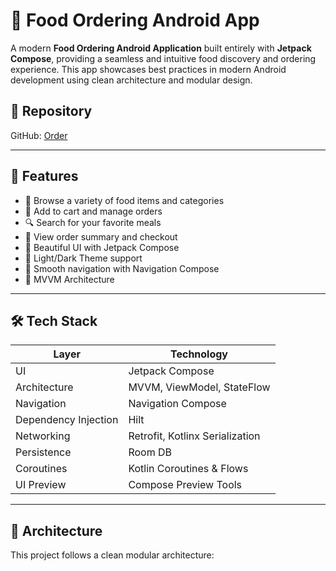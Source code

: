 # 🍔 Food Ordering Android App

A modern **Food Ordering Android Application** built entirely with **Jetpack Compose**, providing a seamless and intuitive food discovery and ordering experience. This app showcases best practices in modern Android development using clean architecture and modular design.

## 🔗 Repository

GitHub: [Order](https://github.com/Rajasankar14/Order)

---

## 📱 Features

- 🍕 Browse a variety of food items and categories
- 🛒 Add to cart and manage orders
- 🔍 Search for your favorite meals
- 🧾 View order summary and checkout
- 🎨 Beautiful UI with Jetpack Compose
- 🌙 Light/Dark Theme support
- 🔄 Smooth navigation with Navigation Compose
- 🧭 MVVM Architecture


---

## 🛠️ Tech Stack

| Layer         | Technology                         |
|--------------|-------------------------------------|
| UI           | Jetpack Compose                     |
| Architecture | MVVM, ViewModel, StateFlow          |
| Navigation   | Navigation Compose                  |
| Dependency Injection | Hilt                        |
| Networking   | Retrofit, Kotlinx Serialization     |
| Persistence  | Room DB                             |
| Coroutines   | Kotlin Coroutines & Flows           |
| UI Preview   | Compose Preview Tools               |


---

## 🧱 Architecture

This project follows a clean modular architecture:

